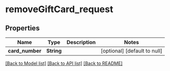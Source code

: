 # removeGiftCard_request
## Properties

| Name | Type | Description | Notes |
|------------ | ------------- | ------------- | -------------|
| **card\_number** | **String** |  | [optional] [default to null] |

[[Back to Model list]](../README.md#documentation-for-models) [[Back to API list]](../README.md#documentation-for-api-endpoints) [[Back to README]](../README.md)

